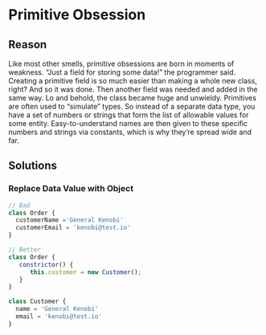 # Primitive Obsession
## Reason 
Like most other smells, primitive obsessions are born in moments of weakness. “Just a field for storing some data!” the programmer said. Creating a primitive field is so much easier than making a whole new class, right? And so it was done. Then another field was needed and added in the same way. Lo and behold, the class became huge and unwieldy.
Primitives are often used to “simulate” types. So instead of a separate data type, you have a set of numbers or strings that form the list of allowable values for some entity. Easy-to-understand names are then given to these specific numbers and strings via constants, which is why they’re spread wide and far.

## Solutions
### Replace Data Value with Object

```js
// Bad
class Order {
  customerName ='General Kenobi'
  customerEmail = 'kenobi@test.io'
}

// Better
class Order {
   constrictor() {
      this.customer = new Customer();
   }
}

class Customer {
  name = 'General Kenobi'
  email = 'kenobi@test.io'
}
```
